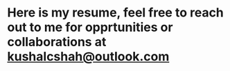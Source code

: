 # Here is my resume, feel free to reach out to me for opprtunities or collaborations at kushalcshah@outlook.com
